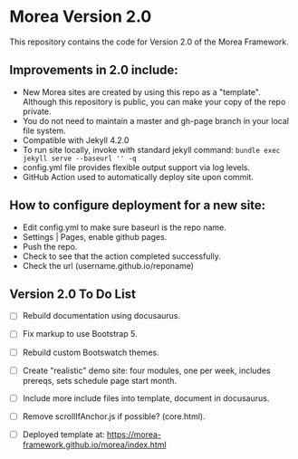 # Morea Version 2.0

This repository contains the code for Version 2.0 of the Morea Framework.

## Improvements in 2.0 include:
  * New Morea sites are created by using this repo as a "template". Although this repository is public, you can make your copy of the repo private.
  * You do not need to maintain a master and gh-page branch in your local file system.
  * Compatible with Jekyll 4.2.0
  * To run site locally, invoke with standard jekyll command: `bundle exec jekyll serve --baseurl '' -q`
  * config.yml file provides flexible output support via log levels.
  * GitHub Action used to automatically deploy site upon commit.

## How to configure deployment for a new site:
 * Edit config.yml to make sure baseurl is the repo name.
 * Settings | Pages, enable github pages.
 * Push the repo.
 * Check to see that the action completed successfully.
 * Check the url (username.github.io/reponame)

## Version 2.0 To Do List
 - [ ] Rebuild documentation using docusaurus.
 - [ ] Fix markup to use Bootstrap 5.
 - [ ] Rebuild custom Bootswatch themes.
 - [ ] Create "realistic" demo site: four modules, one per week, includes prereqs, sets schedule page start month.
 - [ ] Include more include files into template, document in docusaurus.
 - [ ] Remove scrollIfAnchor.js if possible? (core.html).
 - [ ] Deployed template at: https://morea-framework.github.io/morea/index.html


